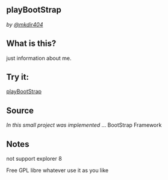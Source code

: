 ## playBootStrap 
*by [@mkdir404](https://twitter.com/rikval)*

## What is this?
just information about me.

## Try it:

[playBootStrap](http://www.sabregmc.com/bootstrap/)

## Source

*In this small project was implemented*
...
BootStrap Framework

## Notes

not support explorer 8 

Free GPL libre whatever use it as you like
